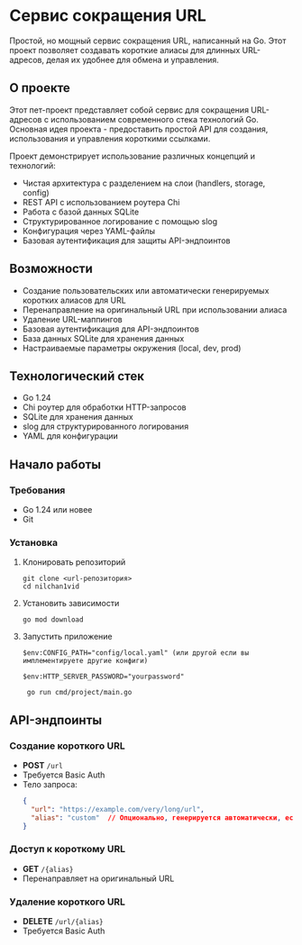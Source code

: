 # Сервис сокращения URL

Простой, но мощный сервис сокращения URL, написанный на Go. Этот проект позволяет создавать короткие алиасы для длинных URL-адресов, делая их удобнее для обмена и управления.

## О проекте

Этот пет-проект представляет собой сервис для сокращения URL-адресов с использованием современного стека технологий Go. Основная идея проекта - предоставить простой API для создания, использования и управления короткими ссылками.

Проект демонстрирует использование различных концепций и технологий:
- Чистая архитектура с разделением на слои (handlers, storage, config)
- REST API с использованием роутера Chi
- Работа с базой данных SQLite
- Структурированное логирование с помощью slog
- Конфигурация через YAML-файлы
- Базовая аутентификация для защиты API-эндпоинтов

## Возможности

- Создание пользовательских или автоматически генерируемых коротких алиасов для URL
- Перенаправление на оригинальный URL при использовании алиаса
- Удаление URL-маппингов
- Базовая аутентификация для API-эндпоинтов
- База данных SQLite для хранения данных
- Настраиваемые параметры окружения (local, dev, prod)

## Технологический стек

- Go 1.24
- Chi роутер для обработки HTTP-запросов
- SQLite для хранения данных
- slog для структурированного логирования
- YAML для конфигурации

## Начало работы

### Требования

- Go 1.24 или новее
- Git

### Установка

1. Клонировать репозиторий
   ```
   git clone <url-репозитория>
   cd nilchan1vid
   ```

2. Установить зависимости
   ```
   go mod download
   ```

3. Запустить приложение
   ```
   $env:CONFIG_PATH="config/local.yaml" (или другой если вы имплементируете другие конфиги)
   ```
   ```
   $env:HTTP_SERVER_PASSWORD="yourpassword"
   ```
   ```
    go run cmd/project/main.go
   ```

## API-эндпоинты

### Создание короткого URL
- **POST** `/url`
- Требуется Basic Auth
- Тело запроса:
  ```json
  {
    "url": "https://example.com/very/long/url",
    "alias": "custom"  // Опционально, генерируется автоматически, если не указано
  }
  ```

### Доступ к короткому URL
- **GET** `/{alias}`
- Перенаправляет на оригинальный URL

### Удаление короткого URL
- **DELETE** `/url/{alias}`
- Требуется Basic Auth

